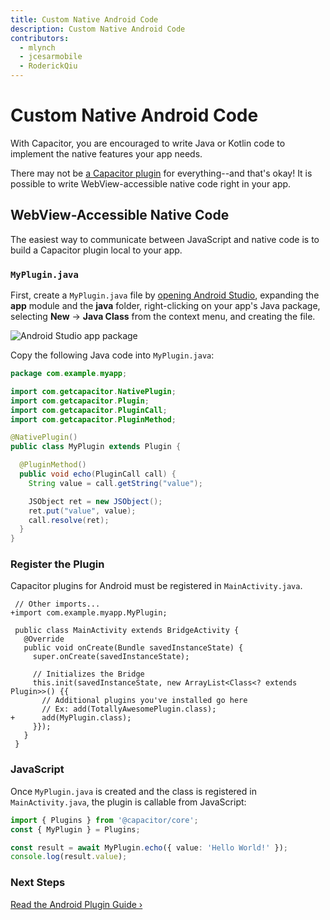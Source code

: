 ```yaml
---
title: Custom Native Android Code
description: Custom Native Android Code
contributors:
  - mlynch
  - jcesarmobile
  - RoderickQiu
---
```


# Custom Native Android Code

With Capacitor, you are encouraged to write Java or Kotlin code to implement the native features your app needs.

There may not be [a Capacitor plugin](/docs/plugins) for everything--and that's okay! It is possible to write WebView-accessible native code right in your app.

## WebView-Accessible Native Code

The easiest way to communicate between JavaScript and native code is to build a Capacitor plugin local to your app.

### `MyPlugin.java`

First, create a `MyPlugin.java` file by [opening Android Studio](/docs/android#opening-the-android-project), expanding the **app** module and the **java** folder, right-clicking on your app's Java package, selecting **New** -> **Java Class** from the context menu, and creating the file.

![Android Studio app package](/assets/img/docs/android/studio-app-package.png)

Copy the following Java code into `MyPlugin.java`:

```java
package com.example.myapp;

import com.getcapacitor.NativePlugin;
import com.getcapacitor.Plugin;
import com.getcapacitor.PluginCall;
import com.getcapacitor.PluginMethod;

@NativePlugin()
public class MyPlugin extends Plugin {

  @PluginMethod()
  public void echo(PluginCall call) {
    String value = call.getString("value");

    JSObject ret = new JSObject();
    ret.put("value", value);
    call.resolve(ret);
  }
}
```

### Register the Plugin

Capacitor plugins for Android must be registered in `MainActivity.java`.

```diff-java
 // Other imports...
+import com.example.myapp.MyPlugin;

 public class MainActivity extends BridgeActivity {
   @Override
   public void onCreate(Bundle savedInstanceState) {
     super.onCreate(savedInstanceState);

     // Initializes the Bridge
     this.init(savedInstanceState, new ArrayList<Class<? extends Plugin>>() {{
       // Additional plugins you've installed go here
       // Ex: add(TotallyAwesomePlugin.class);
+      add(MyPlugin.class);
     }});
   }
 }
```

### JavaScript

Once `MyPlugin.java` is created and the class is registered in `MainActivity.java`, the plugin is callable from JavaScript:

```typescript
import { Plugins } from '@capacitor/core';
const { MyPlugin } = Plugins;

const result = await MyPlugin.echo({ value: 'Hello World!' });
console.log(result.value);
```

### Next Steps

[Read the Android Plugin Guide &#8250;](/docs/plugins/android)

